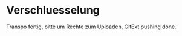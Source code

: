 Verschluesselung
================
Transpo fertig, bitte um Rechte zum Uploaden, GitExt pushing done.
